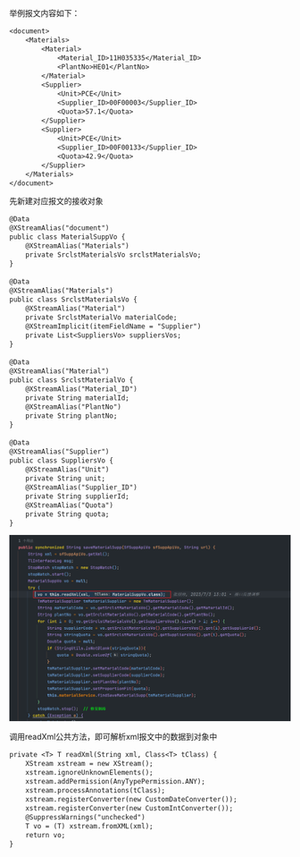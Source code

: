 举例报文内容如下：

    <document>
        <Materials>
            <Material>
                <Material_ID>11H035335</Material_ID>
                <PlantNo>HE01</PlantNo>
            </Material>
            <Supplier>
                <Unit>PCE</Unit>
                <Supplier_ID>00F00003</Supplier_ID>
                <Quota>57.1</Quota>
            </Supplier>
            <Supplier>
                <Unit>PCE</Unit>
                <Supplier_ID>00F00133</Supplier_ID>
                <Quota>42.9</Quota>
            </Supplier>
        </Materials>
    </document>

先新建对应报文的接收对象

    @Data
    @XStreamAlias("document")
    public class MaterialSuppVo {
        @XStreamAlias("Materials")
        private SrclstMaterialsVo srclstMaterialsVo;
    }

    @Data
    @XStreamAlias("Materials")
    public class SrclstMaterialsVo {
        @XStreamAlias("Material")
        private SrclstMaterialVo materialCode;
        @XStreamImplicit(itemFieldName = "Supplier")
        private List<SuppliersVo> suppliersVos;
    }

    @Data
    @XStreamAlias("Material")
    public class SrclstMaterialVo {
        @XStreamAlias("Material_ID")
        private String materialId;
        @XStreamAlias("PlantNo")
        private String plantNo;
    }

    @Data
    @XStreamAlias("Supplier")
    public class SuppliersVo {
        @XStreamAlias("Unit")
        private String unit;
        @XStreamAlias("Supplier_ID")
        private String supplierId;
        @XStreamAlias("Quota")
        private String quota;
    }

![img.png](../img/img1.png)


调用readXml公共方法，即可解析xml报文中的数据到对象中

    private <T> T readXml(String xml, Class<T> tClass) {
        XStream xstream = new XStream();
        xstream.ignoreUnknownElements();
        xstream.addPermission(AnyTypePermission.ANY);
        xstream.processAnnotations(tClass);
        xstream.registerConverter(new CustomDateConverter());
        xstream.registerConverter(new CustomIntConverter());
        @SuppressWarnings("unchecked")
        T vo = (T) xstream.fromXML(xml);
        return vo;
    }